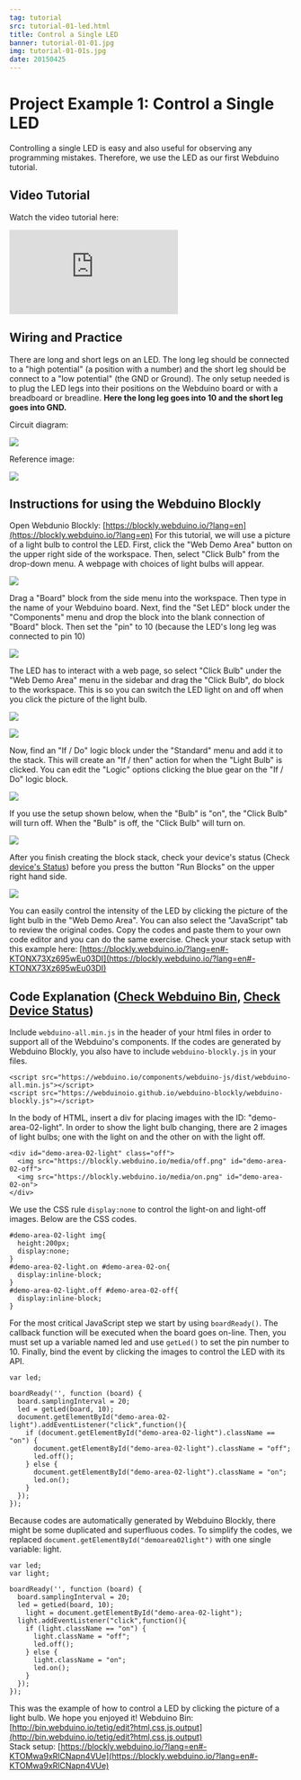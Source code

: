 ```yaml
---
tag: tutorial
src: tutorial-01-led.html
title: Control a Single LED
banner: tutorial-01-01.jpg
img: tutorial-01-01s.jpg
date: 20150425
---
```


<!-- @@master  = ../../_layout.html-->

<!-- @@block  =  meta-->

<title>Project Example 1: Control a Single LED :::: Webduino = Web × Arduino</title>

<meta name="description" content="Controlling a single LED is easy and also useful for observing any programming mistakes. Therefore, we use the LED as our first Webduino tutorial.">

<meta itemprop="description" content="Controlling a single LED is easy and also useful for observing any programming mistakes. Therefore, we use the LED as our first Webduino tutorial.">

<meta property="og:description" content="Controlling a single LED is easy and also useful for observing any programming mistakes. Therefore, we use the LED as our first Webduino tutorial.">

<meta property="og:title" content="Project Example 1: Control a Single LED" >

<meta property="og:url" content="https://webduino.io/tutorials/tutorial-01-led.html">

<meta property="og:image" content="https://webduino.io/img/tutorials/tutorial-01-01s.jpg">

<meta itemprop="image" content="https://webduino.io/img/tutorials/tutorial-01-01s.jpg">

<include src="../_include-tutorials.html"></include>

<!-- @@close-->

<!-- @@block  =  preAndNext-->

<include src="../_include-tutorials-content.html"></include>

<!-- @@close-->




<!-- @@block  =  tutorials-->
# Project Example 1: Control a Single LED

Controlling a single LED is easy and also useful for observing any programming mistakes. Therefore, we use the LED as our first Webduino tutorial. 

## Video Tutorial

<!-- Open the Webduino Blockly for exclusive use of Project Example: [Webduino Blockly Chapter 1-2 : Click the image control LED](https://blockly.webduino.io/?lang=en&&page=tutorials/led-2#-KTOLwx9N81L7ng_37l4)   -->

Watch the video tutorial here:
<iframe class="youtube" src="https://www.youtube.com/embed/8k6Lqu-aqVM" frameborder="0" allowfullscreen></iframe>

## Wiring and Practice

There are long and short legs on an LED. The long leg should be connected to a "high potential" (a position with a number) and the short leg should be connect to a "low potential" (the GND or Ground). The only setup needed is to plug the LED legs into their positions on the Webduino board or with a breadboard or breadline. **Here the long leg goes into 10 and the short leg goes into GND.**

Circuit diagram:

![](../../img/tutorials/tutorial-01-02.jpg)

Reference image:

![](../../img/tutorials/tutorial-01-03.jpg)

## Instructions for using the Webduino Blockly

Open Webdunio Blockly: [https://blockly.webduino.io/?lang=en](https://blockly.webduino.io/?lang=en) For this tutorial, we will use a picture of a light bulb to control the LED. First, click the "Web Demo Area" button on the upper right side of the workspace. Then, select "Click Bulb" from the drop-down menu. A webpage with choices of light bulbs will appear.

![](../../img/tutorials/en/tutorial-01-04.jpg)

Drag a "Board" block from the side menu into the workspace. Then type in the name of your Webduino board. Next, find the "Set LED" block under the "Components" menu and drop the block into the blank connection of "Board" block. Then set the "pin" to 10 (because the LED's long leg was connected to pin 10)  

![](../../img/tutorials/en/tutorial-01-05.jpg)

The LED has to interact with a web page, so select "Click Bulb" under the "Web Demo Area" menu in the sidebar and drag the "Click Bulb", do block to the workspace. This is so you can switch the LED light on and off when you click the picture of the light bulb.

![](../../img/tutorials/en/tutorial-01-06.jpg)

![](../../img/tutorials/en/tutorial-01-07.jpg)

Now, find an "If / Do" logic block under the "Standard" menu and add it to the stack. This will create an "If / then" action for when the "Light Bulb" is clicked. You can edit the "Logic" options clicking the blue gear on the "If / Do" logic block.

![](../../img/tutorials/en/tutorial-01-08.jpg)

If you use the setup shown below, when the "Bulb" is "on", the "Click Bulb" will turn off. When the "Bulb" is off, the "Click Bulb" will turn on. 

![](../../img/tutorials/en/tutorial-01-09.jpg)

After you finish creating the block stack, check your device's status (Check [device's Status](https://webduino.io/device.html)) before you press the button "Run Blocks" on the upper right hand side.

![](../../img/tutorials/tutorial-01-10.jpg)

You can easily control the intensity of the LED by clicking the picture of the light bulb in the "Web Demo Area". You can also select the "JavaScript" tab to review the original codes. Copy the codes and paste them to your own code editor and you can do the same exercise. 
Check your stack setup with this example here: [https://blockly.webduino.io/?lang=en#-KTONX73Xz695wEu03DI](https://blockly.webduino.io/?lang=en#-KTONX73Xz695wEu03DI)



## Code Explanation ([Check Webduino Bin](http://bin.webduino.io/tetig/edit?html,css,js,output), [Check Device Status](https://webduino.io/device.html))

Include `webduino-all.min.js` in the header of your html files in order to support all of the Webduino's components. If the codes are generated by Webduino Blockly, you also have to include `webduino-blockly.js` in your files.

	<script src="https://webduino.io/components/webduino-js/dist/webduino-all.min.js"></script>
	<script src="https://webduinoio.github.io/webduino-blockly/webduino-blockly.js"></script>

In the body of HTML, insert a div for placing images with the ID: "demo-area-02-light". In order to show the light bulb changing, there are 2 images of light bulbs; one with the light on and the other on with the light off.

	<div id="demo-area-02-light" class="off">
	  <img src="https://blockly.webduino.io/media/off.png" id="demo-area-02-off">
	  <img src="https://blockly.webduino.io/media/on.png" id="demo-area-02-on">
	</div>

We use the CSS rule `display:none` to control the light-on and light-off images. Below are the CSS codes.

	#demo-area-02-light img{
	  height:200px;
	  display:none;
	}
	#demo-area-02-light.on #demo-area-02-on{
	  display:inline-block;
	}
	#demo-area-02-light.off #demo-area-02-off{
	  display:inline-block;
	}

For the most critical JavaScript step we start by using `boardReady()`. The callback function will be executed when the board goes on-line. Then, you must set up a variable named led and use `getLed()` to set the pin number to 10. Finally, bind the event by clicking the images to control the LED with its API.

	var led;

	boardReady('', function (board) {
	  board.samplingInterval = 20;
	  led = getLed(board, 10);
	  document.getElementById("demo-area-02-light").addEventListener("click",function(){
	    if (document.getElementById("demo-area-02-light").className == "on") {
	      document.getElementById("demo-area-02-light").className = "off";
	      led.off();
	    } else {
	      document.getElementById("demo-area-02-light").className = "on";
	      led.on();
	    }
	  });
	});

Because codes are automatically generated by Webduino Blockly, there might be some duplicated and superfluous codes. To simplify the codes, we replaced `document.getElementById("demo­area­02­light")` with one single variable: light.

	var led;
	var light;

	boardReady('', function (board) {
	  board.samplingInterval = 20;
	  led = getLed(board, 10);
		light = document.getElementById("demo-area-02-light");
	  light.addEventListener("click",function(){
	    if (light.className == "on") {
	      light.className = "off";
	      led.off();
	    } else {
	      light.className = "on";
	      led.on();
	    }
	  });
	});

This was the example of how to control a LED by clicking the picture of a light bulb. We hope you enjoyed it!
Webduino Bin: [http://bin.webduino.io/tetig/edit?html,css,js,output](http://bin.webduino.io/tetig/edit?html,css,js,output)  
Stack setup: [https://blockly.webduino.io/?lang=en#-KTOMwa9xRlCNapn4VUe](https://blockly.webduino.io/?lang=en#-KTOMwa9xRlCNapn4VUe)

<!-- ## Extension Tutorials of LED

[Webduino Blockly Chapter 1-1: LED ON](https://blockly.webduino.io/?lang=en&page=tutorials/led-1#-KTOMd8SXBiiJ21hoifg)  
[Webduino Blockly Chapter 1-2: Click the image control LED](https://blockly.webduino.io/?lang=en&page=tutorials/led-2#-KTOMnwjhojfCNNtlYue) -->



<!-- @@close-->